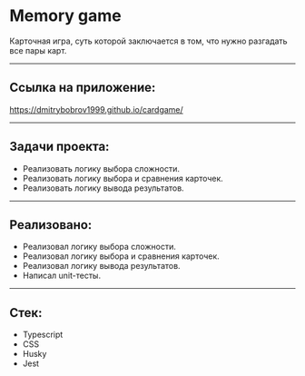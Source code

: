 # Memory game

Карточная игра, суть которой заключается в том, что нужно разгадать все пары карт.
____

## Ссылка на приложение:

https://dmitrybobrov1999.github.io/cardgame/
____

## Задачи проекта:

*  Реализовать логику выбора сложности.
*  Реализовать логику выбора и сравнения карточек.
*  Реализовать логику вывода результатов.
____

## Реализовано:

* Реализовал логику выбора сложности.
* Реализовал логику выбора и сравнения карточек.
* Реализовал логику вывода результатов.
* Написал unit-тесты.

____

## Стек:

* Typescript
* CSS
* Husky
* Jest
